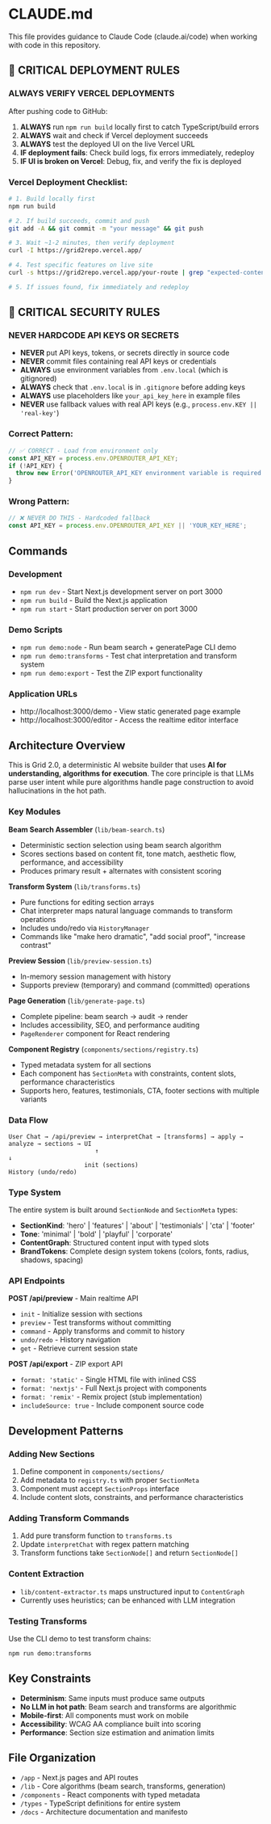 # CLAUDE.md

This file provides guidance to Claude Code (claude.ai/code) when working with code in this repository.

## 🚨 CRITICAL DEPLOYMENT RULES

### ALWAYS VERIFY VERCEL DEPLOYMENTS
After pushing code to GitHub:
1. **ALWAYS** run `npm run build` locally first to catch TypeScript/build errors
2. **ALWAYS** wait and check if Vercel deployment succeeds
3. **ALWAYS** test the deployed UI on the live Vercel URL
4. **IF deployment fails**: Check build logs, fix errors immediately, redeploy
5. **IF UI is broken on Vercel**: Debug, fix, and verify the fix is deployed

### Vercel Deployment Checklist:
```bash
# 1. Build locally first
npm run build

# 2. If build succeeds, commit and push
git add -A && git commit -m "your message" && git push

# 3. Wait ~1-2 minutes, then verify deployment
curl -I https://grid2repo.vercel.app/

# 4. Test specific features on live site
curl -s https://grid2repo.vercel.app/your-route | grep "expected-content"

# 5. If issues found, fix immediately and redeploy
```

## 🚨 CRITICAL SECURITY RULES

### NEVER HARDCODE API KEYS OR SECRETS
- **NEVER** put API keys, tokens, or secrets directly in source code
- **NEVER** commit files containing real API keys or credentials
- **ALWAYS** use environment variables from `.env.local` (which is gitignored)
- **ALWAYS** check that `.env.local` is in `.gitignore` before adding keys
- **ALWAYS** use placeholders like `your_api_key_here` in example files
- **NEVER** use fallback values with real API keys (e.g., `process.env.KEY || 'real-key'`)

### Correct Pattern:
```javascript
// ✅ CORRECT - Load from environment only
const API_KEY = process.env.OPENROUTER_API_KEY;
if (!API_KEY) {
  throw new Error('OPENROUTER_API_KEY environment variable is required');
}
```

### Wrong Pattern:
```javascript
// ❌ NEVER DO THIS - Hardcoded fallback
const API_KEY = process.env.OPENROUTER_API_KEY || 'YOUR_KEY_HERE';
```

## Commands

### Development
- `npm run dev` - Start Next.js development server on port 3000
- `npm run build` - Build the Next.js application
- `npm run start` - Start production server on port 3000

### Demo Scripts
- `npm run demo:node` - Run beam search + generatePage CLI demo
- `npm run demo:transforms` - Test chat interpretation and transform system
- `npm run demo:export` - Test the ZIP export functionality

### Application URLs
- http://localhost:3000/demo - View static generated page example
- http://localhost:3000/editor - Access the realtime editor interface

## Architecture Overview

This is Grid 2.0, a deterministic AI website builder that uses **AI for understanding, algorithms for execution**. The core principle is that LLMs parse user intent while pure algorithms handle page construction to avoid hallucinations in the hot path.

### Key Modules

**Beam Search Assembler** (`lib/beam-search.ts`)
- Deterministic section selection using beam search algorithm
- Scores sections based on content fit, tone match, aesthetic flow, performance, and accessibility
- Produces primary result + alternates with consistent scoring

**Transform System** (`lib/transforms.ts`)
- Pure functions for editing section arrays
- Chat interpreter maps natural language commands to transform operations
- Includes undo/redo via `HistoryManager`
- Commands like "make hero dramatic", "add social proof", "increase contrast"

**Preview Session** (`lib/preview-session.ts`)
- In-memory session management with history
- Supports preview (temporary) and command (committed) operations

**Page Generation** (`lib/generate-page.ts`)
- Complete pipeline: beam search → audit → render
- Includes accessibility, SEO, and performance auditing
- `PageRenderer` component for React rendering

**Component Registry** (`components/sections/registry.ts`)
- Typed metadata system for all sections
- Each component has `SectionMeta` with constraints, content slots, performance characteristics
- Supports hero, features, testimonials, CTA, footer sections with multiple variants

### Data Flow
```
User Chat → /api/preview → interpretChat → [transforms] → apply → analyze → sections → UI
                        ↑                                              ↓
                     init (sections)                               History (undo/redo)
```

### Type System

The entire system is built around `SectionNode` and `SectionMeta` types:
- **SectionKind**: 'hero' | 'features' | 'about' | 'testimonials' | 'cta' | 'footer'
- **Tone**: 'minimal' | 'bold' | 'playful' | 'corporate'
- **ContentGraph**: Structured content input with typed slots
- **BrandTokens**: Complete design system tokens (colors, fonts, radius, shadows, spacing)

### API Endpoints

**POST /api/preview** - Main realtime API
- `init` - Initialize session with sections
- `preview` - Test transforms without committing
- `command` - Apply transforms and commit to history  
- `undo/redo` - History navigation
- `get` - Retrieve current session state

**POST /api/export** - ZIP export API
- `format: 'static'` - Single HTML file with inlined CSS
- `format: 'nextjs'` - Full Next.js project with components
- `format: 'remix'` - Remix project (stub implementation)
- `includeSource: true` - Include component source code

## Development Patterns

### Adding New Sections
1. Define component in `components/sections/`
2. Add metadata to `registry.ts` with proper `SectionMeta`
3. Component must accept `SectionProps` interface
4. Include content slots, constraints, and performance characteristics

### Adding Transform Commands
1. Add pure transform function to `transforms.ts`
2. Update `interpretChat` with regex pattern matching
3. Transform functions take `SectionNode[]` and return `SectionNode[]`

### Content Extraction
- `lib/content-extractor.ts` maps unstructured input to `ContentGraph`
- Currently uses heuristics; can be enhanced with LLM integration

### Testing Transforms
Use the CLI demo to test transform chains:
```bash
npm run demo:transforms
```

## Key Constraints

- **Determinism**: Same inputs must produce same outputs
- **No LLM in hot path**: Beam search and transforms are algorithmic
- **Mobile-first**: All components must work on mobile
- **Accessibility**: WCAG AA compliance built into scoring
- **Performance**: Section size estimation and animation limits

## File Organization

- `/app` - Next.js pages and API routes
- `/lib` - Core algorithms (beam search, transforms, generation)
- `/components` - React components with typed metadata
- `/types` - TypeScript definitions for entire system
- `/docs` - Architecture documentation and manifesto